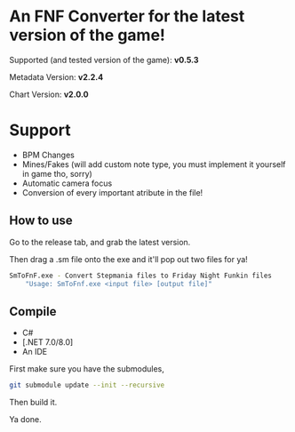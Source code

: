 # An FNF Converter for the latest version of the game!

Supported (and tested version of the game): **v0.5.3**

Metadata Version: **v2.2.4**

Chart Version: **v2.0.0**

# Support

- BPM Changes
- Mines/Fakes (will add custom note type, you must implement it yourself in game tho, sorry)
- Automatic camera focus
- Conversion of every important atribute in the file!

## How to use

Go to the release tab, and grab the latest version.

Then drag a .sm file onto the exe and it'll pop out two files for ya!

```bash
SmToFnF.exe - Convert Stepmania files to Friday Night Funkin files
    "Usage: SmToFnf.exe <input file> [output file]"
```

## Compile

- C#
- [.NET 7.0/8.0]
- An IDE

First make sure you have the submodules,

```bash
git submodule update --init --recursive
```

Then build it.

Ya done.